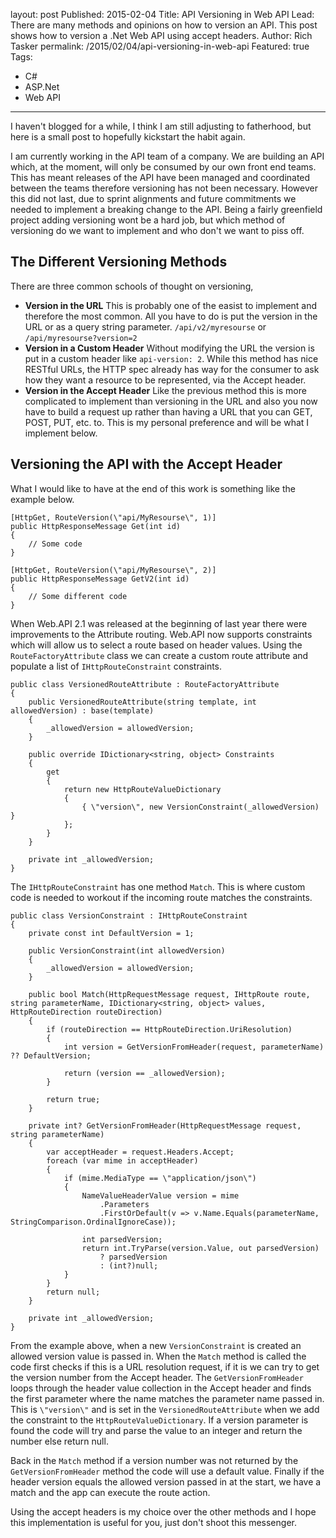layout: post
Published: 2015-02-04
Title: API Versioning in Web API
Lead: There are many methods and opinions on how to version an API. This post shows how to version a .Net Web API using accept headers.
Author: Rich Tasker
permalink: /2015/02/04/api-versioning-in-web-api
Featured: true
Tags:
  - C#
  - ASP.Net
  - Web API
---
I haven't blogged for a while, I think I am still adjusting to fatherhood, but here is a small post to hopefully kickstart the habit again.

I am currently working in the API team of a company. We are building an API which, at the moment, will only be consumed by our own front end teams. This has meant releases of the API have been managed and coordinated between the teams therefore versioning has not been necessary.
However this did not last, due to sprint alignments and future commitments we needed to implement a breaking change to the API. Being a fairly greenfield project adding versioning wont be a hard job, but which method of versioning do we want to implement and who don't we want to piss off.

## The Different Versioning Methods

There are three common schools of thought on versioning,

* __Version in the URL__ This is probably one of the easist to implement and therefore the most common. All you have to do is put the version in
the URL or as a query string parameter. `/api/v2/myresourse` or `/api/myresourse?version=2`
* __Version in a Custom Header__ Without modifying the URL the version is put in a custom header like `api-version: 2`. While this method has nice 
RESTful URLs, the HTTP spec already has way for the consumer to ask how they want a resource to be represented, via the Accept header.
* __Version in the Accept Header__ Like the previous method this is more complicated to implement than versioning in the URL and also you now have 
to build a request up rather than having a URL that you can GET, POST, PUT, etc. to. This is my personal preference and will be what I implement below.

## Versioning the API with the Accept Header

What I would like to have at the end of this work is something like the example below.
    
    [HttpGet, RouteVersion(\"api/MyResourse\", 1)]
    public HttpResponseMessage Get(int id)
    {
        // Some code
    }
    
    [HttpGet, RouteVersion(\"api/MyResourse\", 2)]
    public HttpResponseMessage GetV2(int id)
    {
        // Some different code
    }
    
When Web.API 2.1 was released at the beginning of last year there were improvements to the Attribute routing. Web.API now supports constraints which will allow us to select a route based on header values. Using the `RouteFactoryAttribute` class we can create a custom route attribute and populate a list of `IHttpRouteConstraint` constraints. 

    public class VersionedRouteAttribute : RouteFactoryAttribute
    {
        public VersionedRouteAttribute(string template, int allowedVersion) : base(template)
        {
            _allowedVersion = allowedVersion;
        }
        
        public override IDictionary<string, object> Constraints
        {
            get 
            { 
                return new HttpRouteValueDictionary
                {
                    { \"version\", new VersionConstraint(_allowedVersion) }
                };
            }
        }
        
        private int _allowedVersion;
    }
    
The `IHttpRouteConstraint` has one method `Match`. This is where custom code is needed to workout if the incoming route matches the constraints.

    public class VersionConstraint : IHttpRouteConstraint
    {
        private const int DefaultVersion = 1;
        
        public VersionConstraint(int allowedVersion)
        {
            _allowedVersion = allowedVersion;
        }
        
        public bool Match(HttpRequestMessage request, IHttpRoute route, string parameterName, IDictionary<string, object> values, HttpRouteDirection routeDirection)
        {
            if (routeDirection == HttpRouteDirection.UriResolution)
            {
                int version = GetVersionFromHeader(request, parameterName) ?? DefaultVersion;
                
                return (version == _allowedVersion);
            }
            
            return true;
        }
        
        private int? GetVersionFromHeader(HttpRequestMessage request, string parameterName)
        {
            var acceptHeader = request.Headers.Accept;
            foreach (var mime in acceptHeader)
            {
                if (mime.MediaType == \"application/json\")
                {
                    NameValueHeaderValue version = mime
                        .Parameters
                        .FirstOrDefault(v => v.Name.Equals(parameterName, StringComparison.OrdinalIgnoreCase));
                    
                    int parsedVersion;
                    return int.TryParse(version.Value, out parsedVersion) 
                        ? parsedVersion
                        : (int?)null;
                }
            }
            return null;
        }
        
        private int _allowedVersion;
    }
    
From the example above, when a new `VersionConstraint` is created an allowed version value is passed in. When the `Match` method is called the code first checks if this is a URL resolution request, if it is we can try to get the version number from the Accept header. The `GetVersionFromHeader` loops through the header value collection in the Accept header and finds the first parameter where the name matches the parameter name passed in.
This is `\"version\"` and is set in the `VersionedRouteAttribute` when we add the constraint to the `HttpRouteValueDictionary`. If a version parameter is found the code will try and parse the value to an integer and return the number else return null.
 
Back in the `Match` method if a version number was not returned by the `GetVersionFromHeader` method the code will use a default value.
Finally if the header version equals the allowed version passed in at the start, we have a match and the app can execute the route action.
 
Using the accept headers is my choice over the other methods and I hope this implementation is useful for you, just don't shoot this messenger.
             
